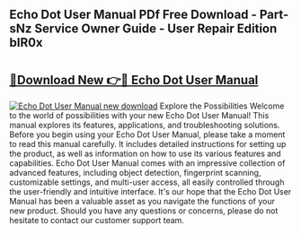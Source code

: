 ## Echo Dot User Manual PDf Free Download - Part-sNz Service Owner Guide - User Repair Edition bIR0x

# <h2><a href="http://bc43023.oget.top/?id=Echo+Dot+User+Manual">🔗Download New 👉🔴 Echo Dot User Manual</a></h2>

[![Echo Dot User Manual new download](https://i.imgur.com/5g1atiW.png)](http://bc43023.oget.top/?id=Echo+Dot+User+Manual)
Explore the Possibilities Welcome to the world of possibilities with your new Echo Dot User Manual! This manual explores its features, applications, and troubleshooting solutions. Before you begin using your Echo Dot User Manual, please take a moment to read this manual carefully. It includes detailed instructions for setting up the product, as well as information on how to use its various features and capabilities. Echo Dot User Manual comes with an impressive collection of advanced features, including object detection, fingerprint scanning, customizable settings, and multi-user access, all easily controlled through the user-friendly and intuitive interface. It's our hope that the Echo Dot User Manual has been a valuable asset as you navigate the functions of your new product. Should you have any questions or concerns, please do not hesitate to contact our customer support team.
